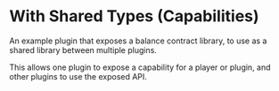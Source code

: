 ﻿# With Shared Types (Capabilities)

An example plugin that exposes a balance contract library, to use as a shared library between multiple plugins.

This allows one plugin to expose a capability for a player or plugin, and other plugins to use the exposed API.
